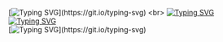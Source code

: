 [![Typing SVG](https://readme-typing-svg.herokuapp.com?color=%2336BCF7&lines=Как+работать+с+нашим+кодом+?)](https://git.io/typing-svg)
<br>
[![Typing SVG](https://readme-typing-svg.herokuapp.com?color=%2336BCF7&lines=1+.+Запустить+код)](https://git.io/typing-svg)
<br>
[![Typing SVG](https://readme-typing-svg.herokuapp.com?color=%2336BCF7&lines=2+.+Появится+новое+окно+ввода)](https://git.io/typing-svg)
<br>
[![Typing SVG](https://readme-typing-svg.herokuapp.com?color=%2336BCF7&lines=3+.+Нажать+на+кнопку+"+Выбрать+json+файл+")](https://git.io/typing-svg)
